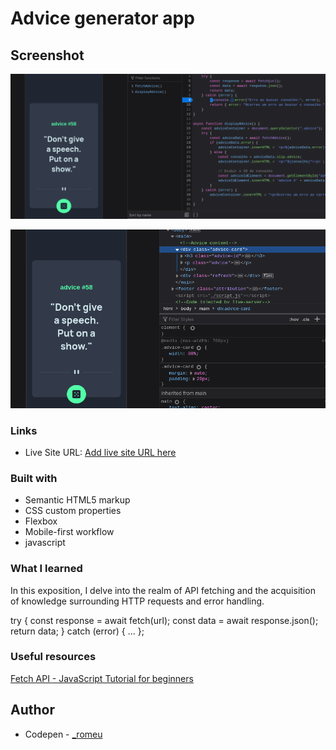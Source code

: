 # Advice generator app

 

## Screenshot

![code1](./screenshot/code1.png)

![code2](./screenshot/code2.png)

### Links


- Live Site URL: [Add live site URL here](https://advice-generator-app-alpha-nine.vercel.app/)



### Built with

- Semantic HTML5 markup
- CSS custom properties
- Flexbox
- Mobile-first workflow
- javascript

### What I learned

In this exposition, I delve into the realm of API fetching and the acquisition of knowledge surrounding HTTP requests and error handling.


 try {
        const response = await fetch(url);
        const data = await response.json();
        return data;
    } catch (error) {
        ...
         };

### Useful resources

[Fetch API - JavaScript Tutorial for beginners](https://www.youtube.com/watch?v=ubw2hdQIl4E) 


## Author

- Codepen - [_romeu](https://codepen.io/_romeu)



